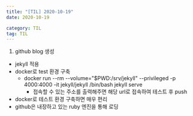 ```yaml
---
title: "[TIL] 2020-10-19"
date: 2020-10-19 

category: TIL
tag: TIL
---
```


1. github blog 생성
- jekyll 적용
- docker로 test 환경 구축
   - docker run --rm --volume="$PWD:/srv/jekyll" --privileged -p 4000:4000 -it jekyll/jekyll /bin/bash
		 jekyll serve
	 - 접속할 수 있는 주소를 출력해주면 해당 url로 접속하여 테스트 후 push
- docker로 테스트 환경 구축하면 매우 편리
- github은 내장하고 있는 ruby 엔진을 통해 로딩

